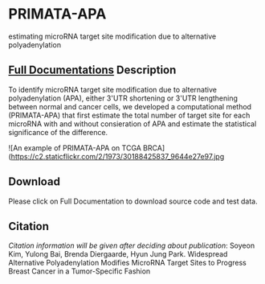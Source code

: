 # PRIMATA-APA
estimating microRNA target site modification due to alternative polyadenylation

[**Full Documentations**](http://parklab.pitt.edu/PRIMATA-APA/PRIMATA-APA.html)
Description
-----
To identify microRNA target site modification due to alternative polyadenylation (APA), either 3'UTR shortening or 3'UTR lengthening between normal and cancer cells, we developed a computational method (PRIMATA-APA) that first estimate the total number of target site for each microRNA with and without consieration of APA and estimate the statistical significance of the difference.  

![An example of PRIMATA-APA on TCGA BRCA](https://c2.staticflickr.com/2/1973/30188425837_9644e27e97.jpg


Download
-----
Please click on Full Documentation to download source code and test data. 

Citation
-----
*Citation information will be given after deciding about publication*:
Soyeon Kim, Yulong Bai, Brenda Diergaarde, Hyun Jung Park. Widespread Alternative Polyadenylation Modifies MicroRNA Target Sites to Progress Breast Cancer in a Tumor-Specific Fashion
